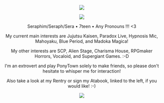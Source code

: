 <p align="center">
<img src="https://i.imgur.com/jx00Plu.png"/>
</p>
<p align="center">
<img src="https://64.media.tumblr.com/ccbff409eadedcda7c63b3b057aee66c/9b7ddb5905533fa5-ed/s1280x1920/cb6b9de159c647dcead38bcaf2165288b0da39e0.jpg"/>
</p>
<p align="center">
Seraphim/Seraph/Sera • 7teen • Any Pronouns !!! <3
</p>
<p align="center">
My current main interests are Jujutsu Kaisen, Paradox Live, Hypnosis Mic, Mahoyaku, Blue Period, and Madoka Magica!
</p>
<p align="center">
My other interests are SCP, Alien Stage, Charisma House, RPGmaker Horrors, Vocaloid, and Supergiant Games. :-D
</p>
<p align="center">
I'm an extrovert and play PonyTown solely to make friends, so please don't hesitate to whisper me for interaction!
</p>
<p align="center">
Also take a look at my Rentry or sign my Atabook, linked to the left, if you would like! :-)
</p>
    <p align="center">
<img src="https://64.media.tumblr.com/ccbff409eadedcda7c63b3b057aee66c/9b7ddb5905533fa5-ed/s1280x1920/cb6b9de159c647dcead38bcaf2165288b0da39e0.jpg"/>
</p>

